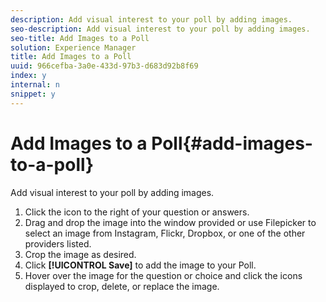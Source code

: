 ```yaml
---
description: Add visual interest to your poll by adding images.
seo-description: Add visual interest to your poll by adding images.
seo-title: Add Images to a Poll
solution: Experience Manager
title: Add Images to a Poll
uuid: 966cefba-3a0e-433d-97b3-d683d92b8f69
index: y
internal: n
snippet: y
---
```


# Add Images to a Poll{#add-images-to-a-poll}

Add visual interest to your poll by adding images.

1. Click the icon to the right of your question or answers.
1. Drag and drop the image into the window provided or use Filepicker to select an image from Instagram, Flickr, Dropbox, or one of the other providers listed.
1. Crop the image as desired.
1. Click **[!UICONTROL Save]** to add the image to your Poll.
1. Hover over the image for the question or choice and click the icons displayed to crop, delete, or replace the image.
